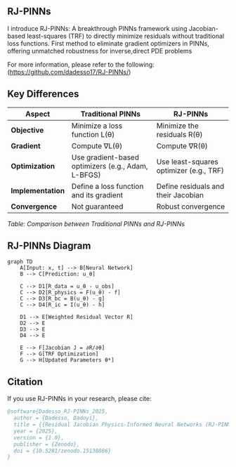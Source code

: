 ## RJ-PINNs
I introduce RJ-PINNs: A breakthrough PINNs framework using Jacobian-based least-squares (TRF) to directly minimize residuals without traditional loss functions. First method to eliminate gradient optimizers in PINNs, offering unmatched robustness for inverse,direct PDE problems 


For more information, please refer to the following:(https://github.com/dadesso17/RJ-PINNs/)

## Key Differences

| Aspect         | Traditional PINNs                         | RJ-PINNs                               |
|--------------|--------------------------------|--------------------------------|
| **Objective** | Minimize a loss function L(θ) | Minimize the residuals R(θ) |
| **Gradient** | Compute ∇L(θ) | Compute ∇R(θ) |
| **Optimization** | Use gradient-based optimizers (e.g., Adam, L-BFGS) | Use least-squares optimizer (e.g., TRF) |
| **Implementation** | Define a loss function and its gradient | Define residuals and their Jacobian |
| **Convergence** | Not guaranteed | Robust convergence |

*Table: Comparison between Traditional PINNs and RJ-PINNs*

## RJ-PINNs Diagram
```mermaid
graph TD
    A[Input: x, t] --> B[Neural Network]
    B --> C[Prediction: u_θ]
    
    C --> D1[R_data = u_θ - u_obs]
    C --> D2[R_physics = F(u_θ) - f]
    C --> D3[R_bc = B(u_θ) - g]
    C --> D4[R_ic = I(u_θ) - h]

    D1 --> E[Weighted Residual Vector R]
    D2 --> E
    D3 --> E
    D4 --> E

    E --> F[Jacobian J = ∂R/∂θ]
    F --> G[TRF Optimization]
    G --> H[Updated Parameters θ*]
```

## Citation
If you use RJ-PINNs in your research, please cite:

```bibtex
@software{Dadesso_RJ-PINNs_2025,
  author = {Dadesso, Dadoyi},
  title = {{Residual Jacobian Physics-Informed Neural Networks (RJ-PINNs)}},
  year = {2025},
  version = {1.0},
  publisher = {Zenodo},
  doi = {10.5281/zenodo.15138086}
}
